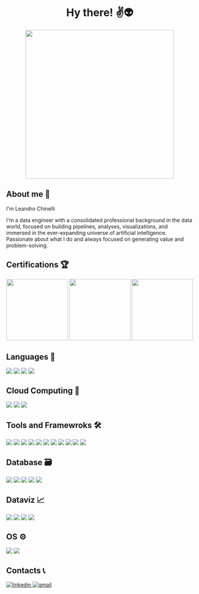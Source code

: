 <div align="center">
  <h1 align="center"> Hy there! ✌👽</h1>
  <img height='400px' src="https://github.com/LeandroChinelli/LeandroChinelli/blob/main/images/space.gif">
</div>

## About me 📝

I'm Leandro Chinelli

I'm a data engineer with a consolidated professional background in the data world, focused on building pipelines, analyses, visualizations, and immersed in the ever-expanding universe of artificial intelligence. 
Passionate about what I do and always focused on generating value and problem-solving.


## Certifications 🏆
<div align="center">
  <img height='165px' src="https://images.credly.com/size/340x340/images/119182cf-ca68-495a-a415-bff62dfdcc7e/image.png">
  <img height='165px' src="https://images.credly.com/size/340x340/images/73e4a58b-a8ef-41a3-a7db-9183dd269882/image.png">
  <img height='165px' src="https://templates.images.credential.net/16509948849242752807044385742422.png">
</div>

## Languages 🧠
<div align="left"> 
  <img src="https://img.shields.io/badge/%20-Python-%233776AB?style=for-the-badge&logo=Python&logoColor=white">
  <img src="https://img.shields.io/badge/%20-SQL-%23FF0000?style=for-the-badge">
  <img src="https://img.shields.io/badge/%20-DAX-%23F2C811?style=for-the-badge&logo=Power BI&logoColor=black">
  <img src="https://img.shields.io/badge/%20-M_Language-%23F2C811?style=for-the-badge&logo=Power BI&logoColor=black">
</div>

## Cloud Computing 🦾
<div align="left"> 
  <img  src="https://img.shields.io/badge/-Amazon%20AWS-%23232F3E?style=for-the-badge&logo=Amazon AWS&logoColor=yellow">
  <img  src="https://img.shields.io/badge/-Microsoft%20Azure-%230078D4?style=for-the-badge&logo=Microsoft Azure&logoColor=white">
  <img  src="https://img.shields.io/badge/Google_Cloud-FFFFFF?style=for-the-badge&logo=Google%20Cloud">
</div>

## Tools and Framewroks 🛠️
<div align="left">
  <img  src="https://img.shields.io/badge/-Apache%20Spark-%23E25A1C?style=for-the-badge&logo=ApacheSpark&logoColor=white">
  <img  src="https://img.shields.io/badge/-Apache%20Airflow-%2316132F?style=for-the-badge&logo=ApacheAirflow&logoColor=white"> 
  <img src="https://img.shields.io/badge/-Apache%20Kafka-%23231F20?style=for-the-badge&logo=ApacheKafka&logoColor=white">
  <img src="https://img.shields.io/badge/-Databricks-%23FF3621?style=for-the-badge&logo=Databricks&logoColor=black"> 
  <img  src="https://img.shields.io/badge/%20-docker-0db7ed?style=for-the-badge&logo=Docker&logoColor=white"> 
  <img src="https://img.shields.io/badge/-Jupyter-%23F37626?style=for-the-badge&logo=Jupyter&logoColor=black">
  <img  src="https://img.shields.io/badge/-GitHub-%23181717?style=for-the-badge&logo=GitHub&logoColor=white"> 
  <img src="https://img.shields.io/badge/-Pandas-%23150458?style=for-the-badge&logo=Pandas&logoColor=white">
  <img src="https://img.shields.io/badge/-Flask-%23000000?style=for-the-badge&logo=Flask&logoColor=white">
  <img src="https://img.shields.io/badge/FastAPI-03BB85?style=for-the-badge&logo=FastAPI">
  <img src="https://img.shields.io/badge/-Snowflake-%2329B5E8?style=for-the-badge&logo=Snowflake&logoColor=white">
</div>

## Database 🗃️
<div align="left">
  <img src="https://img.shields.io/badge/-Oracle-C74634?style=for-the-badge&logo=Oracle">
  <img  src="https://img.shields.io/badge/-PostgreSQL-%234169E1?style=for-the-badge&logo=PostgreSQL&logoColor=white">
  <img  src="https://img.shields.io/badge/-MySql-%234479A1?style=for-the-badge&logo=MySql&logoColor=white">
  <img  src="https://img.shields.io/badge/-SQL%20Server-%23CC2927?style=for-the-badge&logo=Microsoft SQL Server&logoColor=white">
  <img src="https://img.shields.io/badge/-MongoDB-%2347A248?style=for-the-badge&logo=MongoDB&logoColor=black">
</div>

## Dataviz 📈
<div align="left">
  <img src="https://img.shields.io/badge/-Power%20BI-%23F2C811?style=for-the-badge&logo=Power BI&logoColor=black">
  <img src="https://img.shields.io/badge/Apache_Superset-03BB85?style=for-the-badge&logo=Apache">
  <img  src="https://img.shields.io/badge/Looker-FFFFFF?style=for-the-badge&logo=Looker">
  <img  src="https://img.shields.io/badge/Metabase-01A6F0?style=for-the-badge&logo=Metabase&logoColor=white">
</div>

## OS ⚙️
<div align="left"> 
  <img  src="https://img.shields.io/badge/%20-Linux-%23FCC624?style=for-the-badge&logo=Linux&logoColor=black">
  <img  src="https://img.shields.io/badge/Windows-01A6F0?style=for-the-badge&logo=Windows">
</div>

## Contacts 📞
<div align="left">
    <a href="https://www.linkedin.com/in/leandrochinelli-datadriven" target="_blank"> 
        <img  alt="linkedin" src="https://img.shields.io/badge/%20-Linkedin-%230A66C2?logo=linkedin&style=for-the-badge">
    <a href="mailto:leandrochinellip@gmail.com" target="_blank"> 
        <img alt="gmail" src="https://img.shields.io/badge/-Gmail-%23EA4335?logo=gmail&style=for-the-badge&logoColor=white">
</div>
